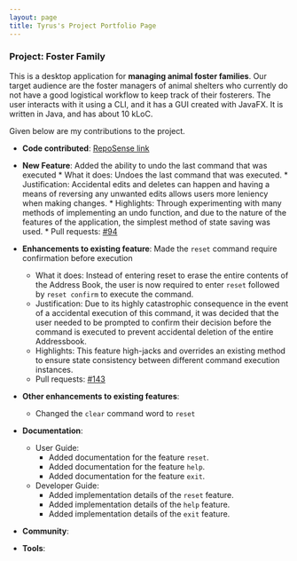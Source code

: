 ```yaml
---
layout: page
title: Tyrus's Project Portfolio Page 
---
```


### Project: Foster Family

This is a desktop application for **managing animal foster families**. Our target audience are the foster managers of animal shelters who currently do not have a good logistical workflow to keep track of their fosterers. The user interacts with it using a CLI, and it has a GUI created with JavaFX. It is written in Java, and has about 10 kLoC.

Given below are my contributions to the project.

* **Code contributed**: [RepoSense link](https://nus-cs2103-ay2324s1.github.io/tp-dashboard/?search=tyruslye&breakdown=false&sort=groupTitle%20dsc&sortWithin=title&since=2023-09-22&timeframe=commit&mergegroup=&groupSelect=groupByRepos)


* **New Feature**: Added the ability to undo the last command that was executed
        * What it does: Undoes the last command that was executed.
        * Justification: Accidental edits and deletes can happen and having a means of reversing any unwanted edits allows users more leniency when making changes.
        * Highlights: Through experimenting with many methods of implementing an undo function, and due to the nature of the features of the application, the simplest method of state saving was used.
        * Pull requests: [#94](https://github.com/AY2324S1-CS2103T-T13-4/tp/pull/94)


* **Enhancements to existing feature**: Made the `reset` command require confirmation before execution
    * What it does: Instead of entering reset to erase the entire contents of the Address Book, the user is now required to enter `reset` followed by `reset confirm` to execute the command.
    * Justification: Due to its highly catastrophic consequence in the event of a accidental execution of this command, it was decided that the user needed to be prompted to confirm their decision before the command is executed to prevent accidental deletion of the entire Addressbook.
    * Highlights: This feature high-jacks and overrides an existing method to ensure state consistency between different command execution instances.
    * Pull requests: [#143](https://github.com/AY2324S1-CS2103T-T13-4/tp/pull/143)


* **Other enhancements to existing features**:
    * Changed the `clear` command word to `reset`


* **Documentation**:
    * User Guide:
        * Added documentation for the feature `reset`.
        * Added documentation for the feature `help`.
        * Added documentation for the feature `exit`.
    * Developer Guide:
        * Added implementation details of the `reset` feature.
        * Added implementation details of the `help` feature.
        * Added implementation details of the `exit` feature.
* **Community**:

* **Tools**:

